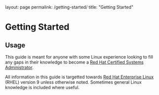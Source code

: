 layout: page
permalink: /getting-started/
title: "Getting Started"

# Getting Started

## Usage

This guide is meant for anyone with some Linux experience looking to fill any gaps in their knowledge to become a [Red Hat Certified Systems Administrator](https://www.redhat.com/en/services/certification/rhcsa).

All information in this guide is targetted towards [Red Hat Enterprise Linux](https://www.redhat.com/en/technologies/linux-platforms/enterprise-linux) (RHEL) version 9 unless otherwise noted.
Sometimes general Linux knowledge is included where useful.
